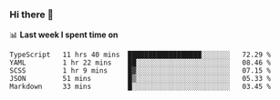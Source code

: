 ### Hi there 👋

<!--
**DBvc/DBvc** is a ✨ _special_ ✨ repository because its `README.md` (this file) appears on your GitHub profile.

Here are some ideas to get you started:

- 🔭 I’m currently working on ...
- 🌱 I’m currently learning ...
- 👯 I’m looking to collaborate on ...
- 🤔 I’m looking for help with ...
- 💬 Ask me about ...
- 📫 How to reach me: ...
- 😄 Pronouns: ...
- ⚡ Fun fact: ...
-->

📊 **Last week I spent time on**
<!--START_SECTION:waka-->

```text
TypeScript   11 hrs 40 mins  ██████████████████░░░░░░░   72.29 %
YAML         1 hr 22 mins    ██░░░░░░░░░░░░░░░░░░░░░░░   08.46 %
SCSS         1 hr 9 mins     █▓░░░░░░░░░░░░░░░░░░░░░░░   07.15 %
JSON         51 mins         █▒░░░░░░░░░░░░░░░░░░░░░░░   05.33 %
Markdown     33 mins         █░░░░░░░░░░░░░░░░░░░░░░░░   03.45 %
```

<!--END_SECTION:waka-->
